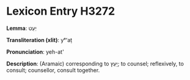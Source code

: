 # Lexicon Entry H3272

**Lemma**: יְעַט

**Transliteration (xlit)**: yᵉʻaṭ

**Pronunciation**: yeh-at'

**Description**:
(Aramaic) corresponding to יָעַץ; to counsel; reflexively, to consult; counsellor, consult together.
